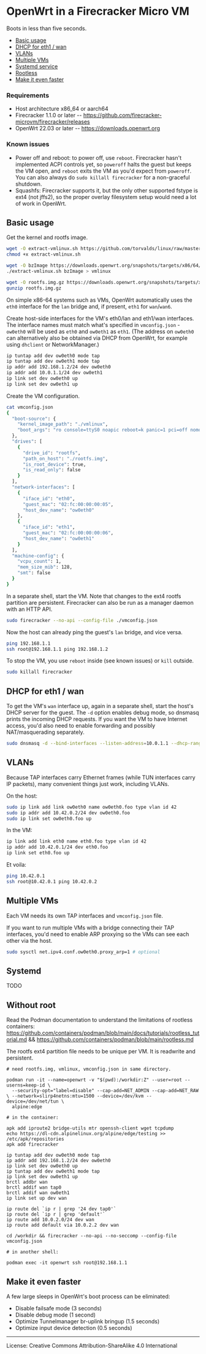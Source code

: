 
# OpenWrt in a Firecracker Micro VM

Boots in less than five seconds.

- [Basic usage](#basic-usage)
- [DHCP for eth1 / wan](#dhcp-for-eth1-wan)
- [VLANs](#vlans)
- [Multiple VMs](#multiple-vms)
- [Systemd service](#systemd-service)
- [Rootless](#rootless)
- [Make it even faster](#make-it-even-faster)

### Requirements

- Host architecture x86_64 or aarch64
- Firecracker 1.1.0 or later -- https://github.com/firecracker-microvm/firecracker/releases
- OpenWrt 22.03 or later -- https://downloads.openwrt.org

### Known issues

- Power off and reboot: to power off, use `reboot`. Firecracker hasn't implemented ACPI controls yet, so `poweroff` halts the guest but keeps the VM open, and `reboot` exits the VM as you'd expect from `poweroff`. You can also always do `sudo killall firecracker` for a non-graceful shutdown.
- Squashfs: Firecracker supports it, but the only other supported fstype is ext4 (not jffs2), so the proper overlay filesystem setup would need a lot of work in OpenWrt.

## Basic usage

Get the kernel and rootfs image.
```sh
wget -O extract-vmlinux.sh https://github.com/torvalds/linux/raw/master/scripts/extract-vmlinux
chmod +x extract-vmlinux.sh

wget -O bzImage https://downloads.openwrt.org/snapshots/targets/x86/64/openwrt-x86-64-generic-kernel.bin
./extract-vmlinux.sh bzImage > vmlinux

wget -O rootfs.img.gz https://downloads.openwrt.org/snapshots/targets/x86/64/openwrt-x86-64-generic-ext4-rootfs.img.gz
gunzip rootfs.img.gz
```

On simple x86-64 systems such as VMs, OpenWrt automatically uses the `eth0` interface for the `lan` bridge and, if present, `eth1` for `wan`/`wan6`.

Create host-side interfaces for the VM's eth0/lan and eth1/wan interfaces. The interface names must match what's specified in `vmconfig.json` - `ow0eth0` will be used as `eth0` and `ow0eth1` as `eth1`. (The address on `ow0eth0` can alternatively also be obtained via DHCP from OpenWrt, for example using `dhclient` or NetworkManager.)
```sh
ip tuntap add dev ow0eth0 mode tap
ip tuntap add dev ow0eth1 mode tap
ip addr add 192.168.1.2/24 dev ow0eth0
ip addr add 10.0.1.1/24 dev ow0eth1
ip link set dev ow0eth0 up
ip link set dev ow0eth1 up
```

Create the VM configuration.
```sh
cat vmconfig.json
{
  "boot-source": {
    "kernel_image_path": "./vmlinux",
    "boot_args": "ro console=ttyS0 noapic reboot=k panic=1 pci=off nomodules random.trust_cpu=on i8042.noaux"
  },
  "drives": [
    {
      "drive_id": "rootfs",
      "path_on_host": "./rootfs.img",
      "is_root_device": true,
      "is_read_only": false
    }
  ],
  "network-interfaces": [
    {
      "iface_id": "eth0",
      "guest_mac": "02:fc:00:00:00:05",
      "host_dev_name": "ow0eth0"
    },
    {
      "iface_id": "eth1",
      "guest_mac": "02:fc:00:00:00:06",
      "host_dev_name": "ow0eth1"
    }
  ],
  "machine-config": {
    "vcpu_count": 1,
    "mem_size_mib": 128,
    "smt": false
  }
}
```

In a separate shell, start the VM. Note that changes to the ext4 rootfs partition are persistent. Firecracker can also be run as a manager daemon with an HTTP API.
```sh
sudo firecracker --no-api --config-file ./vmconfig.json
```

Now the host can already ping the guest's `lan` bridge, and vice versa.
```sh
ping 192.168.1.1
ssh root@192.168.1.1 ping 192.168.1.2
```

To stop the VM, you use `reboot` inside (see known issues) or `kill` outside.
```sh
sudo killall firecracker
```

## DHCP for eth1 / wan

To get the VM's `wan` interface up, again in a separate shell, start the host's DHCP server for the guest. The `-d` option enables debug mode, so dnsmasq prints the incoming DHCP requests. If you want the VM to have Internet access, you'd also need to enable forwarding and possibly NAT/masquerading separately.
```sh
sudo dnsmasq -d --bind-interfaces --listen-address=10.0.1.1 --dhcp-range=10.0.1.10,10.0.1.100
```

## VLANs

Because TAP interfaces carry Ethernet frames (while TUN interfaces carry IP packets), many convenient things just work, including VLANs.

On the host:
```sh
sudo ip link add link ow0eth0 name ow0eth0.foo type vlan id 42
sudo ip addr add 10.42.0.2/24 dev ow0eth0.foo
sudo ip link set ow0eth0.foo up
```

In the VM:
```sh
ip link add link eth0 name eth0.foo type vlan id 42
ip addr add 10.42.0.1/24 dev eth0.foo
ip link set eth0.foo up
```

Et voila:
```sh
ping 10.42.0.1
ssh root@10.42.0.1 ping 10.42.0.2
```

## Multiple VMs

Each VM needs its own TAP interfaces and `vmconfig.json` file.

If you want to run multiple VMs with a bridge connecting their TAP interfaces, you'd need to enable ARP proxying so the VMs can see each other via the host.
```sh
sudo sysctl net.ipv4.conf.ow0eth0.proxy_arp=1 # optional
```

## Systemd

TODO

## Without root

Read the Podman documentation to understand the limitations of rootless containers: https://github.com/containers/podman/blob/main/docs/tutorials/rootless_tutorial.md && https://github.com/containers/podman/blob/main/rootless.md

The rootfs ext4 partition file needs to be unique per VM. It is readwrite and persistent.

```
# need rootfs.img, vmlinux, vmconfig.json in same directory.

podman run -it --name=openwrt -v "$(pwd):/workdir:Z" --user=root --userns=keep-id \
  --security-opt="label=disable" --cap-add=NET_ADMIN --cap-add=NET_RAW \ --network=slirp4netns:mtu=1500 --device=/dev/kvm --device=/dev/net/tun \
  alpine:edge

# in the container:

apk add iproute2 bridge-utils mtr openssh-client wget tcpdump
echo https://dl-cdn.alpinelinux.org/alpine/edge/testing >> /etc/apk/repositories
apk add firecracker

ip tuntap add dev ow0eth0 mode tap
ip addr add 192.168.1.2/24 dev ow0eth0
ip link set dev ow0eth0 up
ip tuntap add dev ow0eth1 mode tap
ip link set dev ow0eth1 up
brctl addbr wan
brctl addif wan tap0
brctl addif wan ow0eth1
ip link set up dev wan

ip route del `ip r | grep '24 dev tap0'`
ip route del `ip r | grep 'default'`
ip route add 10.0.2.0/24 dev wan
ip route add default via 10.0.2.2 dev wan

cd /workdir && firecracker --no-api --no-seccomp --config-file vmconfig.json

# in another shell:

podman exec -it openwrt ssh root@192.168.1.1
```

## Make it even faster

A few large sleeps in OpenWrt's boot process can be eliminated:

- Disable failsafe mode (3 seconds)
- Disable debug mode (1 second)
- Optimize Tunnelmanager br-uplink bringup (1.5 seconds)
- Optimize input device detection (0.5 seconds)

---

License: Creative Commons Attribution-ShareAlike 4.0 International
